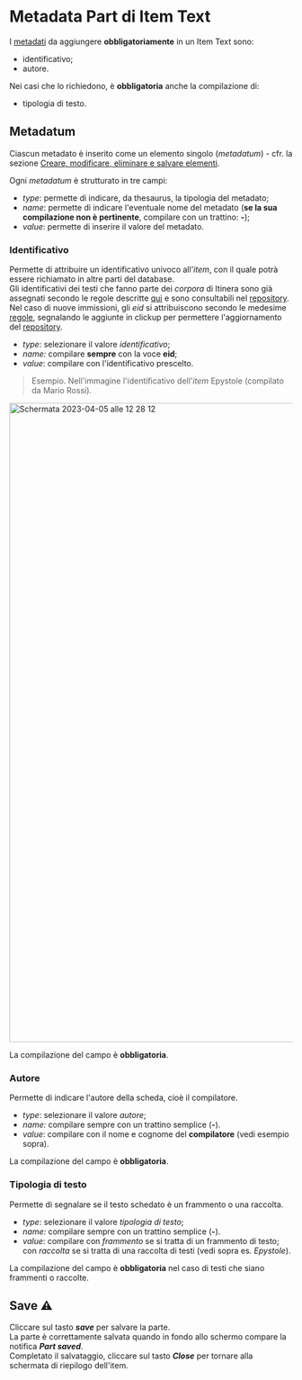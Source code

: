 # Metadata Part di Item Text

I [metadati](Metadata_Part.md) da aggiungere **obbligatoriamente** in un Item Text sono:  
* identificativo;
* autore.

Nei casi che lo richiedono, è **obbligatoria** anche la compilazione di: 
* tipologia di testo.

## Metadatum
Ciascun metadato è inserito come un elemento singolo (_metadatum_) - cfr. la sezione [Creare, modificare, eliminare e salvare elementi](Editor_Brick.md).  

Ogni _metadatum_ è strutturato in tre campi: 
* _type_: permette di indicare, da thesaurus, la tipologia del metadato;  
* _name_: permette di indicare l'eventuale nome del metadato (**se la sua compilazione non è pertinente**, compilare con un trattino: **-**);   
* _value_: permette di inserire il valore del metadato.

### Identificativo
Permette di attribuire un identificativo univoco all'_item_, con il quale potrà essere richiamato in altre parti del database.  
Gli identificativi dei testi che fanno parte dei _corpora_ di Itinera sono già assegnati secondo le regole descritte [qui](identifiers.md) e sono consultabili nel [repository](repository.md). 
Nel caso di nuove immissioni, gli _eid_ si attribuiscono secondo le medesime [regole](identifiers.md), segnalando le aggiunte in clickup per permettere l'aggiornamento del [repository](repository.md).  

* _type_: selezionare il valore _identificativo_;
* _name:_ compilare **sempre** con la voce **eid**;
* _value_: compilare con l'identificativo prescelto.  

> Esempio. Nell'immagine l'identificativo dell'_item_ Epystole (compilato da Mario Rossi).  

<img width="1136" alt="Schermata 2023-04-05 alle 12 28 12" src="https://user-images.githubusercontent.com/102725489/230055569-eb3e7db9-0049-468a-83df-85ce97819e51.png">

La compilazione del campo è **obbligatoria**.

### Autore
Permette di indicare l'autore della scheda, cioè il compilatore.  

* _type_: selezionare il valore _autore_;
* _name:_ compilare sempre con un trattino semplice (**-**).
* _value_: compilare con il nome e cognome del **compilatore** (vedi esempio sopra).  

La compilazione del campo è **obbligatoria**.


### Tipologia di testo
Permette di segnalare se il testo schedato è un frammento o una raccolta.  

* _type_: selezionare il valore _tipologia di testo_;
* _name:_ compilare sempre con un trattino semplice (**-**).
* _value_: compilare con _frammento_ se si tratta di un frammento di testo; con _raccolta_ se si tratta di una raccolta di testi (vedi sopra es. _Epystole_).  

La compilazione del campo è **obbligatoria** nel caso di testi che siano frammenti o raccolte.


## Save ⚠️ 

Cliccare sul tasto **_save_** per salvare la parte.  
La parte è correttamente salvata quando in fondo allo schermo compare la notifica **_Part saved_**.  
Completato il salvataggio, cliccare sul tasto **_Close_** per tornare alla schermata di riepilogo dell'item.
